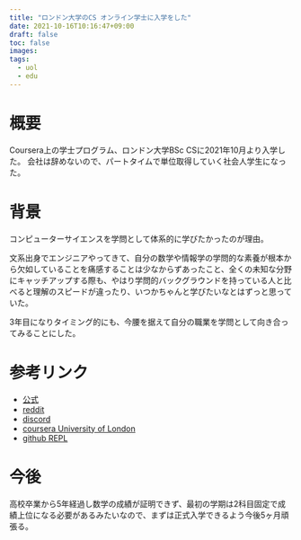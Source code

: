 ```yaml
---
title: "ロンドン大学のCS オンライン学士に入学をした"
date: 2021-10-16T10:16:47+09:00
draft: false
toc: false
images:
tags:
  - uol
  - edu
---
```



# 概要

Coursera上の学士プログラム、ロンドン大学BSc CSに2021年10月より入学した。
会社は辞めないので、パートタイムで単位取得していく社会人学生になった。

# 背景

コンピューターサイエンスを学問として体系的に学びたかったのが理由。

文系出身でエンジニアやってきて、自分の数学や情報学の学問的な素養が根本から欠如していることを痛感することは少なからずあったこと、全くの未知な分野にキャッチアップする際も、やはり学問的バックグラウンドを持っている人と比べると理解のスピードが違ったり、いつかちゃんと学びたいなとはずっと思っていた。

3年目になりタイミング的にも、今腰を据えて自分の職業を学問として向き合ってみることにした。

# 参考リンク

- [公式](https://london.ac.uk/courses/computer-science)
- [reddit](https://www.reddit.com/r/UniversityOfLondonCS/)
- [discord](https://discord.com/channels/609355808010010654/609355808010010657)
- [coursera University of London](coursera.org/degrees/bachelor-of-science-computer-science-london)
- [github REPL](https://github.com/world-class/REPL)


# 今後

高校卒業から5年経過し数学の成績が証明できず、最初の学期は2科目固定で成績上位になる必要があるみたいなので、まずは正式入学できるよう今後5ヶ月頑張る。